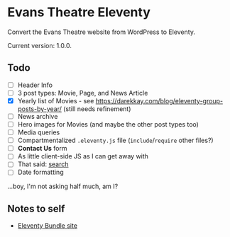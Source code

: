# Evans Theatre Eleventy

Convert the Evans Theatre website from WordPress to Eleventy.

Current version: 1.0.0.

## Todo
- [ ] Header Info
- [ ] 3 post types: Movie, Page, and News Article
- [x] Yearly list of Movies - see https://darekkay.com/blog/eleventy-group-posts-by-year/
      (still needs refinement)
- [ ] News archive
- [ ] Hero images for Movies (and maybe the other post types too)
- [ ] Media queries
- [ ] Compartmentalized `.eleventy.js` file (`include`/`require` other files?)
- [ ] **Contact Us** form
- [ ] As little client-side JS as I can get away with
- [ ] That said: [search](https://rknight.me/using-pagefind-with-eleventy-for-search/)
- [ ] Date formatting

...boy, I'm not asking half much, am I?

## Notes to self

- [Eleventy Bundle site](https://11tybundle.dev/categories/)